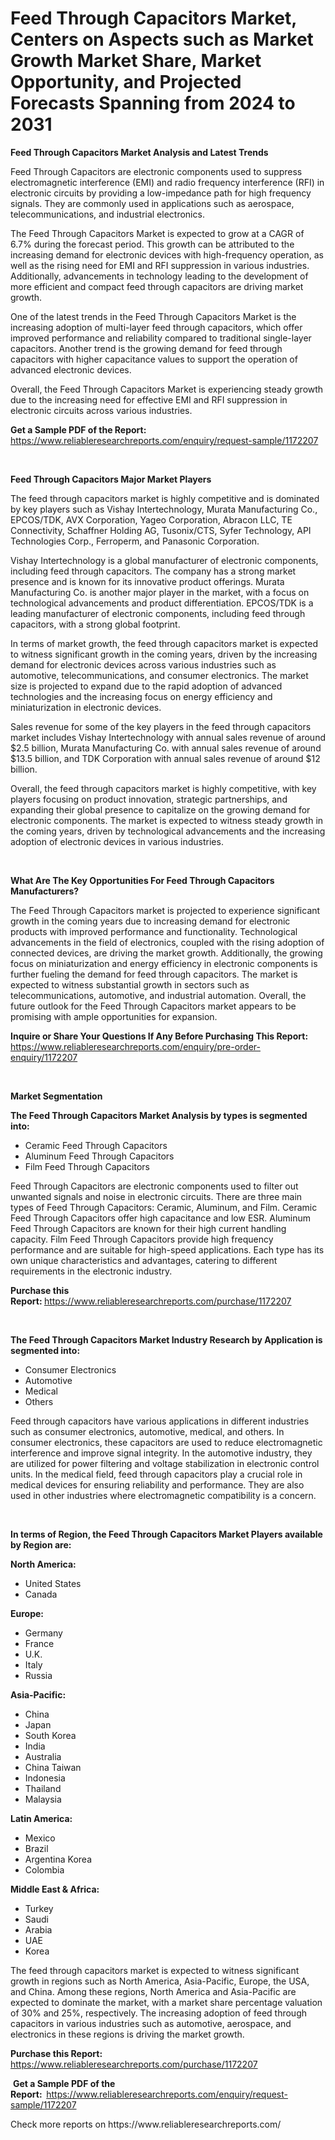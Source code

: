 <p><h1>Feed Through Capacitors Market, Centers on Aspects such as Market Growth Market Share, Market Opportunity, and Projected Forecasts Spanning from 2024 to 2031</h1></p><p><strong>Feed Through Capacitors Market Analysis and Latest Trends</strong></p>
<p><p>Feed Through Capacitors are electronic components used to suppress electromagnetic interference (EMI) and radio frequency interference (RFI) in electronic circuits by providing a low-impedance path for high frequency signals. They are commonly used in applications such as aerospace, telecommunications, and industrial electronics.</p><p>The Feed Through Capacitors Market is expected to grow at a CAGR of 6.7% during the forecast period. This growth can be attributed to the increasing demand for electronic devices with high-frequency operation, as well as the rising need for EMI and RFI suppression in various industries. Additionally, advancements in technology leading to the development of more efficient and compact feed through capacitors are driving market growth.</p><p>One of the latest trends in the Feed Through Capacitors Market is the increasing adoption of multi-layer feed through capacitors, which offer improved performance and reliability compared to traditional single-layer capacitors. Another trend is the growing demand for feed through capacitors with higher capacitance values to support the operation of advanced electronic devices.</p><p>Overall, the Feed Through Capacitors Market is experiencing steady growth due to the increasing need for effective EMI and RFI suppression in electronic circuits across various industries.</p></p>
<p><strong>Get a Sample PDF of the Report:&nbsp;</strong> <a href="https://www.reliableresearchreports.com/enquiry/request-sample/1172207">https://www.reliableresearchreports.com/enquiry/request-sample/1172207</a></p>
<p>&nbsp;</p>
<p><strong>Feed Through Capacitors Major Market Players</strong></p>
<p><p>The feed through capacitors market is highly competitive and is dominated by key players such as Vishay Intertechnology, Murata Manufacturing Co., EPCOS/TDK, AVX Corporation, Yageo Corporation, Abracon LLC, TE Connectivity, Schaffner Holding AG, Tusonix/CTS, Syfer Technology, API Technologies Corp., Ferroperm, and Panasonic Corporation.</p><p>Vishay Intertechnology is a global manufacturer of electronic components, including feed through capacitors. The company has a strong market presence and is known for its innovative product offerings. Murata Manufacturing Co. is another major player in the market, with a focus on technological advancements and product differentiation. EPCOS/TDK is a leading manufacturer of electronic components, including feed through capacitors, with a strong global footprint.</p><p>In terms of market growth, the feed through capacitors market is expected to witness significant growth in the coming years, driven by the increasing demand for electronic devices across various industries such as automotive, telecommunications, and consumer electronics. The market size is projected to expand due to the rapid adoption of advanced technologies and the increasing focus on energy efficiency and miniaturization in electronic devices.</p><p>Sales revenue for some of the key players in the feed through capacitors market includes Vishay Intertechnology with annual sales revenue of around $2.5 billion, Murata Manufacturing Co. with annual sales revenue of around $13.5 billion, and TDK Corporation with annual sales revenue of around $12 billion.</p><p>Overall, the feed through capacitors market is highly competitive, with key players focusing on product innovation, strategic partnerships, and expanding their global presence to capitalize on the growing demand for electronic components. The market is expected to witness steady growth in the coming years, driven by technological advancements and the increasing adoption of electronic devices in various industries.</p></p>
<p>&nbsp;</p>
<p><strong>What Are The Key Opportunities For Feed Through Capacitors Manufacturers?</strong></p>
<p><p>The Feed Through Capacitors market is projected to experience significant growth in the coming years due to increasing demand for electronic products with improved performance and functionality. Technological advancements in the field of electronics, coupled with the rising adoption of connected devices, are driving the market growth. Additionally, the growing focus on miniaturization and energy efficiency in electronic components is further fueling the demand for feed through capacitors. The market is expected to witness substantial growth in sectors such as telecommunications, automotive, and industrial automation. Overall, the future outlook for the Feed Through Capacitors market appears to be promising with ample opportunities for expansion.</p></p>
<p><strong>Inquire or Share Your Questions If Any Before Purchasing This Report:</strong> <a href="https://www.reliableresearchreports.com/enquiry/pre-order-enquiry/1172207">https://www.reliableresearchreports.com/enquiry/pre-order-enquiry/1172207</a></p>
<p>&nbsp;</p>
<p><strong>Market Segmentation</strong></p>
<p><strong>The Feed Through Capacitors Market Analysis by types is segmented into:</strong></p>
<p><ul><li>Ceramic Feed Through Capacitors</li><li>Aluminum Feed Through Capacitors</li><li>Film Feed Through Capacitors</li></ul></p>
<p><p>Feed Through Capacitors are electronic components used to filter out unwanted signals and noise in electronic circuits. There are three main types of Feed Through Capacitors: Ceramic, Aluminum, and Film. Ceramic Feed Through Capacitors offer high capacitance and low ESR. Aluminum Feed Through Capacitors are known for their high current handling capacity. Film Feed Through Capacitors provide high frequency performance and are suitable for high-speed applications. Each type has its own unique characteristics and advantages, catering to different requirements in the electronic industry.</p></p>
<p><strong>Purchase this Report:&nbsp;</strong><a href="https://www.reliableresearchreports.com/purchase/1172207">https://www.reliableresearchreports.com/purchase/1172207</a></p>
<p>&nbsp;</p>
<p><strong>The Feed Through Capacitors Market Industry Research by Application is segmented into:</strong></p>
<p><ul><li>Consumer Electronics</li><li>Automotive</li><li>Medical</li><li>Others</li></ul></p>
<p><p>Feed through capacitors have various applications in different industries such as consumer electronics, automotive, medical, and others. In consumer electronics, these capacitors are used to reduce electromagnetic interference and improve signal integrity. In the automotive industry, they are utilized for power filtering and voltage stabilization in electronic control units. In the medical field, feed through capacitors play a crucial role in medical devices for ensuring reliability and performance. They are also used in other industries where electromagnetic compatibility is a concern.</p></p>
<p>&nbsp;</p>
<p><strong>In terms of Region, the Feed Through Capacitors Market Players available by Region are:</strong></p>
<p>
    <p> <strong> North America: </strong>
        <ul>
            <li>United States</li>
            <li>Canada</li>
        </ul>
        </p> 
    <p> <strong> Europe: </strong>
        <ul>
            <li>Germany</li>
            <li>France</li>
            <li>U.K.</li>
            <li>Italy</li>
            <li>Russia</li>
        </ul>
        </p> 
    <p> <strong> Asia-Pacific: </strong>
        <ul>
            <li>China</li>
            <li>Japan</li>
            <li>South Korea</li>
            <li>India</li>
            <li>Australia</li>
            <li>China Taiwan</li>
            <li>Indonesia</li>
            <li>Thailand</li>
            <li>Malaysia</li>
        </ul>
        </p> 
    <p> <strong> Latin America: </strong>
        <ul>
            <li>Mexico</li>
            <li>Brazil</li>
            <li>Argentina Korea</li>
            <li>Colombia</li>
        </ul>
        </p> 
    <p> <strong> Middle East & Africa: </strong>
        <ul>
            <li>Turkey</li>
            <li>Saudi</li>
            <li>Arabia</li>
            <li>UAE</li>
            <li>Korea</li>
        </ul>
    </p>
    </p>
<p><p>The feed through capacitors market is expected to witness significant growth in regions such as North America, Asia-Pacific, Europe, the USA, and China. Among these regions, North America and Asia-Pacific are expected to dominate the market, with a market share percentage valuation of 30% and 25%, respectively. The increasing adoption of feed through capacitors in various industries such as automotive, aerospace, and electronics in these regions is driving the market growth.</p></p>
<p><strong>Purchase this Report: </strong><a href="https://www.reliableresearchreports.com/purchase/1172207">https://www.reliableresearchreports.com/purchase/1172207</a></p>
<p>&nbsp;<strong>Get a Sample PDF of the Report:&nbsp;&nbsp;</strong><a href="https://www.reliableresearchreports.com/enquiry/request-sample/1172207">https://www.reliableresearchreports.com/enquiry/request-sample/1172207</a></p>
<p><strong></strong></p>
<p>Check more reports on https://www.reliableresearchreports.com/</p>